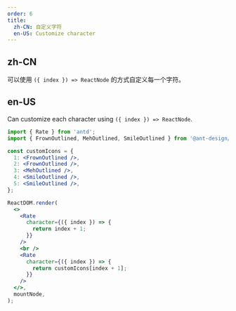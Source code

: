 ```yaml
---
order: 6
title:
  zh-CN: 自定义字符
  en-US: Customize character
---
```


## zh-CN

可以使用 `({ index }) => ReactNode` 的方式自定义每一个字符。

## en-US

Can customize each character using `({ index }) => ReactNode`.

```jsx
import { Rate } from 'antd';
import { FrownOutlined, MehOutlined, SmileOutlined } from '@ant-design/icons';

const customIcons = {
  1: <FrownOutlined />,
  2: <FrownOutlined />,
  3: <MehOutlined />,
  4: <SmileOutlined />,
  5: <SmileOutlined />,
};

ReactDOM.render(
  <>
    <Rate
      character={({ index }) => {
        return index + 1;
      }}
    />
    <br />
    <Rate
      character={({ index }) => {
        return customIcons[index + 1];
      }}
    />
  </>,
  mountNode,
);
```
